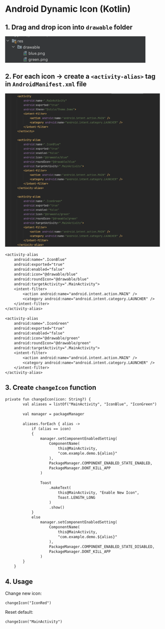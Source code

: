 # Android Dynamic Icon (Kotlin)

## 1. Drag and drop icon into `drawable` folder

![](/images/Screenshot%202024-05-07%20at%2009.23.55.png)

## 2. For each icon -> create a `<activity-alias>` tag in `AndroidManifest.xml` file

![](/images/Screenshot%202024-05-07%20at%2009.31.11.png)

```
<activity-alias
    android:name=".IconBlue"
    android:exported="true"
    android:enabled="false"
    android:icon="@drawable/blue"
    android:roundIcon="@drawable/blue"
    android:targetActivity=".MainActivity">
    <intent-filter>
        <action android:name="android.intent.action.MAIN" />
        <category android:name="android.intent.category.LAUNCHER" />
    </intent-filter>
</activity-alias>

<activity-alias
    android:name=".IconGreen"
    android:exported="true"
    android:enabled="false"
    android:icon="@drawable/green"
    android:roundIcon="@drawable/green"
    android:targetActivity=".MainActivity">
    <intent-filter>
        <action android:name="android.intent.action.MAIN" />
        <category android:name="android.intent.category.LAUNCHER" />
    </intent-filter>
</activity-alias>
```

## 3. Create `changeIcon` function

```
private fun changeIcon(icon: String?) {
        val aliases = listOf("MainActivity", "IconBlue", "IconGreen")

        val manager = packageManager

        aliases.forEach { alias ->
            if (alias == icon)
            {
                manager.setComponentEnabledSetting(
                    ComponentName(
                        this@MainActivity,
                        "com.example.demo.${alias}"
                    ),
                    PackageManager.COMPONENT_ENABLED_STATE_ENABLED,
                    PackageManager.DONT_KILL_APP
                )

                Toast
                    .makeText(
                        this@MainActivity, "Enable New Icon",
                        Toast.LENGTH_LONG
                    )
                    .show()
            }
            else
                manager.setComponentEnabledSetting(
                    ComponentName(
                        this@MainActivity,
                        "com.example.demo.${alias}"
                    ),
                    PackageManager.COMPONENT_ENABLED_STATE_DISABLED,
                    PackageManager.DONT_KILL_APP
                )
        }
    }
```

## 4. Usage

Change new icon:
```
changeIcon("IconRed")
```

Reset default:
```
changeIcon("MainActivity")
```